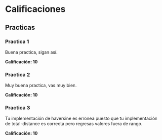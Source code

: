 # Calificaciones

## Practicas

### Practica 1

Buena practica, sigan así.

**Calificación: 10**

### Practica 2

Muy buena practica, vas muy bien.

**Calificación: 10**

### Practica 3

Tu implementación de haversine es erronea puesto que tu implementación
de total-distance es correcta pero regresas valores fuera de rango.

**Calificación: 10**